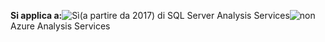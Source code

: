 **Si applica a:**![Sì](media/yes.png)(a partire da 2017) di SQL Server Analysis Services![non](media/no.png)Azure Analysis Services